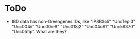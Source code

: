 # ToDo

- IBD data has non-Greengenes IDs, like "IP8BSoli" "UncTepi3" "Unc004ii" "Unc00re8" "Unc018j2" "Unc04u81" "Unc58370" "Unc05fip". What are they?